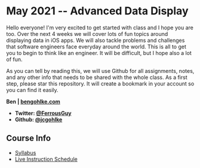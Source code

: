 # May 2021 -- Advanced Data Display

Hello everyone! I'm very excited to get started with class and I hope you are too. Over the next 4 weeks we will cover lots of fun topics around displaying data in iOS apps. We will also tackle problems and challenges that software engineers face everyday around the world. This is all to get you to begin to think like an engineer. It will be difficult, but I hope also a lot of fun.

As you can tell by reading this, we will use Github for all assignments, notes, and any other info that needs to be shared with the whole class. As a first step, please star this repository. It will create a bookmark in your account so you can find it easily.

**Ben | [bengohlke.com](http://www.bengohlke.com)**

* **Twitter: [@FerrousGuy](http://www.twitter.com/FerrousGuy)**
* **Github: [@jcgohlke](http://www.github.com/jcgohlke)**

## Course Info
* [Syllabus](https://github.com/jcgohlke/May21--advanced-data-display/wiki/Syllabus)
* [Live Instruction Schedule](https://github.com/jcgohlke/May21--advanced-data-display/wiki/Live-Instruction-Schedule)
